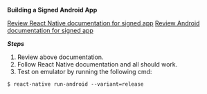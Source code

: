 **Building a Signed Android App**

[Review React Native documentation for signed app](https://facebook.github.io/react-native/docs/signed-apk-android.html)
[Review Android documentation for signed app](https://developer.android.com/studio/publish/app-signing.html)


***Steps***

1. Review above documentation.
2. Follow React Native documentation and all should work.
3. Test on emulator by running the following cmd:
```
$ react-native run-android --variant=release
```
